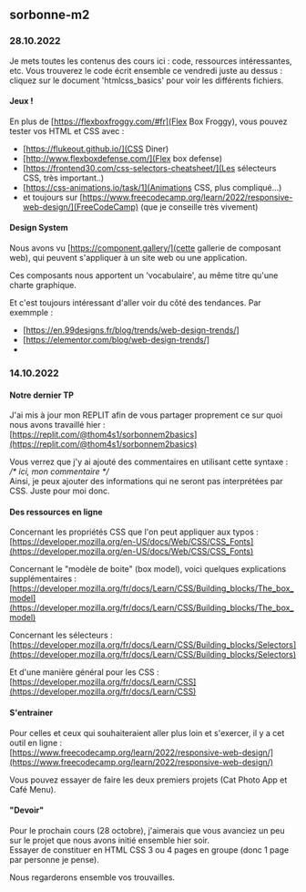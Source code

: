 ## sorbonne-m2


### 28.10.2022

Je mets toutes les contenus des cours ici : code, ressources intéressantes, etc. 
Vous trouverez le code écrit ensemble ce vendredi juste au dessus : cliquez sur le document 'htmlcss_basics' pour voir les différents fichiers.

#### Jeux !

En plus de [https://flexboxfroggy.com/#fr](Flex Box Froggy), vous pouvez tester vos HTML et CSS avec : 
- [https://flukeout.github.io/](CSS Diner)
- [http://www.flexboxdefense.com/](Flex box defense)
- [https://frontend30.com/css-selectors-cheatsheet/](Les sélecteurs CSS, très important..)
- [https://css-animations.io/task/1](Animations CSS, plus compliqué...)
- et toujours sur [https://www.freecodecamp.org/learn/2022/responsive-web-design/](FreeCodeCamp) (que je conseille très vivement)

#### Design System

Nous avons vu [https://component.gallery/](cette gallerie de composant web), qui peuvent s'appliquer à un site web ou une application. 

Ces composants nous apportent un 'vocabulaire', au même titre qu'une charte graphique. 

Et c'est toujours intéressant d'aller voir du côté des tendances. Par exemmple : 
- [https://en.99designs.fr/blog/trends/web-design-trends/] 
- [https://elementor.com/blog/web-design-trends/]
- 

### 14.10.2022

#### Notre dernier TP

J'ai mis à jour mon REPLIT afin de vous partager proprement ce sur quoi nous avons travaillé hier :  
[https://replit.com/@thom4s1/sorbonnem2basics](https://replit.com/@thom4s1/sorbonnem2basics)

Vous verrez que j'y ai ajouté des commentaires en utilisant cette syntaxe :  
_/\* ici, mon commentaire \*/_  
Ainsi, je peux ajouter des informations qui ne seront pas interprétées par CSS. Juste pour moi donc.

#### Des ressources en ligne

Concernant les propriétés CSS que l'on peut appliquer aux typos :
[https://developer.mozilla.org/en-US/docs/Web/CSS/CSS_Fonts](https://developer.mozilla.org/en-US/docs/Web/CSS/CSS_Fonts)

Concernant le "modèle de boite" (box model), voici quelques explications supplémentaires :  
[https://developer.mozilla.org/fr/docs/Learn/CSS/Building_blocks/The_box_model](https://developer.mozilla.org/fr/docs/Learn/CSS/Building_blocks/The_box_model)

Concernant les sélecteurs :  
[https://developer.mozilla.org/fr/docs/Learn/CSS/Building_blocks/Selectors](https://developer.mozilla.org/fr/docs/Learn/CSS/Building_blocks/Selectors)

Et d'une manière général pour les CSS :  
[https://developer.mozilla.org/fr/docs/Learn/CSS](https://developer.mozilla.org/fr/docs/Learn/CSS)

#### S'entrainer

Pour celles et ceux qui souhaiteraient aller plus loin et s'exercer, il y a cet outil en ligne :  
[https://www.freecodecamp.org/learn/2022/responsive-web-design/](https://www.freecodecamp.org/learn/2022/responsive-web-design/)

Vous pouvez essayer de faire les deux premiers projets (Cat Photo App et Café Menu).

#### "Devoir"

Pour le prochain cours (28 octobre), j'aimerais que vous avanciez un peu sur le projet que nous avons initié ensemble hier soir.  
Essayer de constituer en HTML CSS 3 ou 4 pages en groupe (donc 1 page par personne je pense).

Nous regarderons ensemble vos trouvailles.
